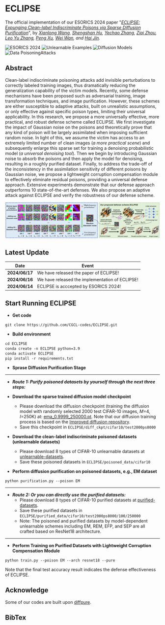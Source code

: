 # ECLIPSE
The official implementation of our ESORICS 2024 paper "*[ECLIPSE: Expunging Clean-label Indiscriminate Poisons via Sparse Diffusion Purification](https://github.com/wxldragon/wxldragon.github.io/blob/master/publications/ESORICS_24_ECLIPSE_paper.pdf)*", by *[Xianlong Wang](https://wxldragon.github.io/), [Shengshan Hu](http://trustai.cse.hust.edu.cn/index.htm), [Yechao Zhang](https://scholar.google.com.hk/citations?user=6DN1wxkAAAAJ&hl=zh-CN&oi=ao), [Ziqi Zhou](https://zhou-zi7.github.io/), [Leo Yu Zhang](https://experts.griffith.edu.au/41503-leo-zhang), [Peng Xu](https://faculty.hust.edu.cn/xupeng1/zh_CN/index.htm), [Wei Wan](https://scholar.google.com.hk/citations?user=UU79U-MAAAAJ&hl=zh-CN&oi=ao), and [Hai Jin](https://scholar.google.com.hk/citations?user=o02W0aEAAAAJ&hl=zh-CN&oi=ao).*

![ESORICS 2024](https://img.shields.io/badge/ESORICS-2024-blue.svg?style=plastic) 
![Unlearnable Examples](https://img.shields.io/badge/Unlearnable-Examples-yellow.svg?style=plastic)
![Diffusion Models](https://img.shields.io/badge/Diffusion-Models-orange.svg?style=plastic)
![Data PoisoningAttacks](https://img.shields.io/badge/Data-PoisoningAttacks-green.svg?style=plastic)


## Abstract
Clean-label indiscriminate poisoning attacks add invisible perturbations to correctly labeled training images, thus dramatically reducing the generalization capability of the victim models. Recently, some defense mechanisms have been proposed such as adversarial training, image transformation techniques, and image purification. However, these schemes are either susceptible to adaptive attacks, built on unrealistic assumptions, or only effective against specific poison types, limiting their universal applicability. 
In this research, we propose a more universally effective, more practical, and robust defense scheme called ECLIPSE. We first investigate the impact of Gaussian noise on the poisons and theoretically prove that any kind of poison will be largely assimilated when imposing sufficient random noise. In light of this, we assume the victim has access to an extremely limited number of clean images (_a more practical scene_) and subsequently enlarge this sparse set for training a denoising probabilistic model (_a universal denoising tool_). Then we begin by introducing Gaussian noise to absorb the poisons and then apply the model for denoising, resulting in a roughly purified dataset. Finally, to address the trade-off of the inconsistency in the assimilation sensitivity of different poisons by Gaussian noise, we propose a lightweight corruption  compensation module to effectively eliminate residual poisons, providing a universal defense approach. Extensive experiments demonstrate that our defense approach outperforms 10 state-of-the-art defenses. We also propose an adaptive attack against ECLIPSE and verify the robustness of our defense scheme. 

<p align="center">
  <img src="ECLIPSE.png" width="700"/>
</p>


## Latest Update
| Date       | Event    |
|------------|----------|
| **2024/06/17** | We have released the paper of ECLIPSE!  |
| **2024/06/16** | We have released the implementation of ECLIPSE!  |
| **2024/06/14** | ECLIPSE is acccepted by ESORICS 2024!  |


## Start Running ECLIPSE
- **Get code**
```shell 
git clone https://github.com/CGCL-codes/ECLIPSE.git
```


- **Build environment**
```shell
cd ECLIPSE
conda create -n ECLIPSE python=3.9
conda activate ECLIPSE
pip install -r requirements.txt
```

- **Sprase Diffusion Purification Stage**
**********************************************************************************************
- **_Route 1: Purify poisoned datasets by yourself through the next three steps:_**

- **Download the sparse trained diffusion model checkpoint**
  - Please download the diffusion checkpoint (training the diffusion model with randomly selected 2000 test CIFAR-10 images, _M_=4, _I_=250K) at: [ema_0.9999_250000.pt](https://drive.google.com/drive/folders/1_L8p-mH2W383LspXuYsZPbksA9Hn2eTq). Note that our diffusion training process is based on the [Improved diffusion repository](https://github.com/openai/improved-diffusion).
  - Save this checkpoint in ```ECLIPSE/diff_ckpt/cifar10/test2000ps8000```

- **Download the clean-label indiscriminate poisoned datasets (unlearnable datasets)**
  - Please download 8 types of CIFAR-10 unlearnable datasets at [unlearnable-datasets](https://drive.google.com/drive/folders/1KzHl0H-CfkXeBqyLhIw8l1NimQTzQx1_).
  - Save these poisoned datasets in ```ECLIPSE/poisoned_data/cifar10```

- **Perform diffusion purification on poisoned datasets, e.g., EM dataset**
```shell
python purification.py --poison EM
```
**********************************************************************************************
- **_Route 2: Or you can directly use the purified datasets:_**
  - Please download 8 types of CIFAR-10 purified datasets at [purified-datasets](https://drive.google.com/drive/u/0/folders/1FrEdxOIrxl6MvfDPaPAgsb_QkBkLxwu7).
  - Save these purified datasets in ```ECLIPSE/purified_data/cifar10/test2000ps8000/100/250000```
  - Note: The poisoned and purified datasets by model-dependent unlearnable schemes including EM, REM, EFP, and SEP are all crafted based on ResNet18 architecture.
**********************************************************************************************

- **Perform Training on Purified Datasets with Lightweight Corruption Compensation Module**
```shell
python train.py --poison EM --arch resnet18 --pure
```
Note that the final test accuracy result indicates the defense effectiveness of ECLIPSE.

## Acknowledge
Some of our codes are built upon [diffpure](https://github.com/NVlabs/DiffPure).

## BibTex
